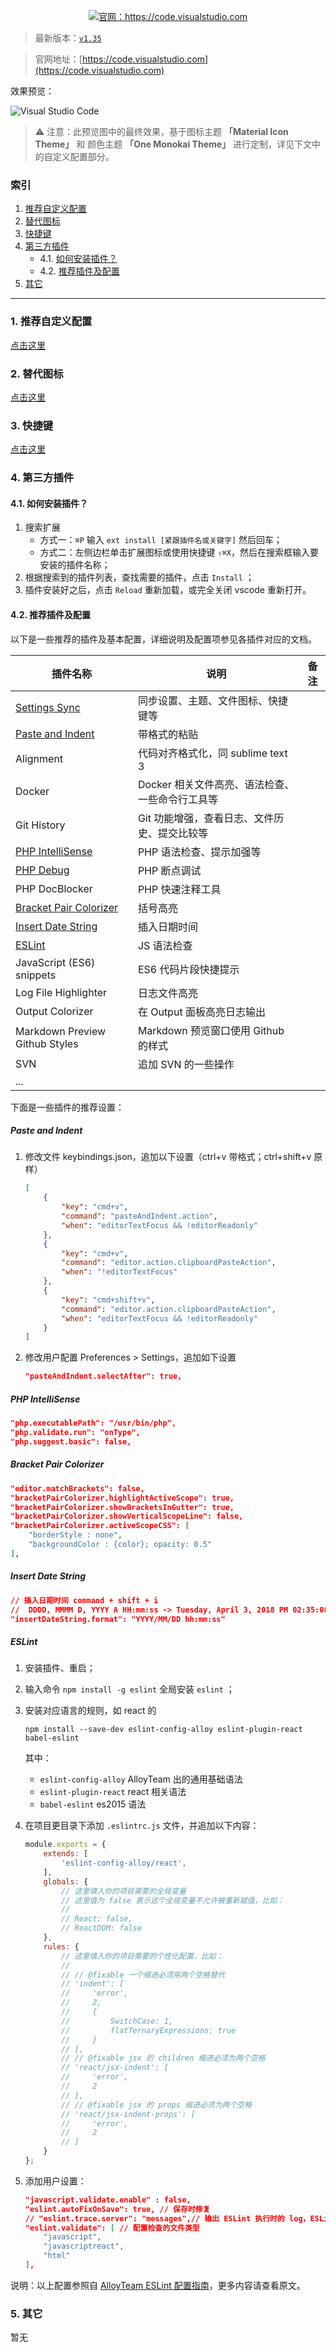 <p align="center">
	<a href="https://code.visualstudio.com">
		<img src="./icons/vscode-logo-stable.png" attr="vscode logo" title="官网：https://code.visualstudio.com">
	</a>
</p>

> 最新版本：[`v1.35`](https://code.visualstudio.com/updates/v1_35)

> 官网地址：[https://code.visualstudio.com](https://code.visualstudio.com)

效果预览：

![Visual Studio Code](./preview.png "Visual Studio Code")

> ⚠️ 注意：此预览图中的最终效果，基于图标主题 **「Material Icon Theme」** 和 颜色主题 **「One Monokai Theme」** 进行定制，详见下文中的自定义配置部分。

### 索引

1. [推荐自定义配置](#1-主题及配色方案)
2. [替代图标](#2-替代图标)
3. [快捷键](#3-快捷键)
4. [第三方插件](#4-第三方插件)
	- 4.1. [如何安装插件？](#41-如何安装插件)
	- 4.2. [推荐插件及配置](#42-推荐插件及配置)
5. [其它](#5-其它)

---

### 1. 推荐自定义配置

[点击这里](./settings.md)

### 2. 替代图标

[点击这里](./icons/README.md)

### 3. 快捷键

[点击这里](./keys.md)

### 4. 第三方插件

#### 4.1. 如何安装插件？

1. 搜索扩展
	- 方式一：`⌘P` 输入 `ext install [紧跟插件名或关键字]` 然后回车；
	- 方式二：左侧边栏单击扩展图标或使用快捷键 `⇧⌘X`，然后在搜索框输入要安装的插件名称；
2. 根据搜索到的插件列表，查找需要的插件，点击 `Install` ；
3. 插件安装好之后，点击 `Reload` 重新加载，或完全关闭 vscode 重新打开。

#### 4.2. 推荐插件及配置

以下是一些推荐的插件及基本配置，详细说明及配置项参见各插件对应的文档。

| 插件名称 | 说明 | 备注 |
| --- | --- | --- |
| [Settings Sync](https://marketplace.visualstudio.com/items?itemName=Shan.code-settings-sync) | 同步设置、主题、文件图标、快捷键等 |  |
| [Paste and Indent](#paste-and-indent) | 带格式的粘贴 |  |
| Alignment | 代码对齐格式化，同 sublime text 3 |  |
| Docker | Docker 相关文件高亮、语法检查、一些命令行工具等 |  |
| Git History | Git 功能增强，查看日志、文件历史、提交比较等 |  |
| [PHP IntelliSense](#php-intellisense) | PHP 语法检查、提示加强等 |  |
| [PHP Debug](./php_xdebug.md) | PHP 断点调试 |  |
| PHP DocBlocker | PHP 快速注释工具 |  |
| [Bracket Pair Colorizer](#bracket-pair-colorizer) | 括号高亮 |  |
| [Insert Date String](#insert-date-string) | 插入日期时间 |  |
| [ESLint](#eslint) | JS 语法检查 |  |
| JavaScript (ES6) snippets | ES6 代码片段快捷提示 |  |
| Log File Highlighter | 日志文件高亮 |  |
| Output Colorizer | 在 Output 面板高亮日志输出 |  |
| Markdown Preview Github Styles | Markdown 预览窗口使用 Github 的样式 |  |
| SVN | 追加 SVN 的一些操作 |  |
| ... |  |  |

下面是一些插件的推荐设置：

##### Paste and Indent

1. 修改文件 keybindings.json，追加以下设置（ctrl+v 带格式；ctrl+shift+v 原样）

	```json
	[
	    {
	        "key": "cmd+v",
	        "command": "pasteAndIndent.action",
	        "when": "editorTextFocus && !editorReadonly"
	    },
	    {
	        "key": "cmd+v",
	        "command": "editor.action.clipboardPasteAction",
	        "when": "!editorTextFocus"
	    },
	    {
	        "key": "cmd+shift+v",
	        "command": "editor.action.clipboardPasteAction",
	        "when": "editorTextFocus && !editorReadonly"
	    }
	]
	```

2. 修改用户配置 Preferences > Settings，追加如下设置

	```json
	"pasteAndIndent.selectAfter": true,
	```

##### PHP IntelliSense

```json
"php.executablePath": "/usr/bin/php",
"php.validate.run": "onType",
"php.suggest.basic": false,
```

##### Bracket Pair Colorizer

```json
"editor.matchBrackets": false,
"bracketPairColorizer.highlightActiveScope": true,
"bracketPairColorizer.showBracketsInGutter": true,
"bracketPairColorizer.showVerticalScopeLine": false,
"bracketPairColorizer.activeScopeCSS": [
    "borderStyle : none",
    "backgroundColor : {color}; opacity: 0.5"
],
```

##### Insert Date String

```json
// 插入日期时间 command + shift + i
//  DDDD, MMMM D, YYYY A HH:mm:ss -> Tuesday, April 3, 2018 PM 02:35:08
"insertDateString.format": "YYYY/MM/DD hh:mm:ss"
```

##### ESLint

1. 安装插件、重启；
2. 输入命令 `npm install -g eslint` 全局安装 `eslint` ；
3. 安装对应语言的规则，如 react 的

	```
	npm install --save-dev eslint-config-alloy eslint-plugin-react babel-eslint
	```

	其中：

	- `eslint-config-alloy` AlloyTeam 出的通用基础语法
	- `eslint-plugin-react` react 相关语法
	- `babel-eslint` es2015 语法
4. 在项目更目录下添加 `.eslintrc.js` 文件，并追加以下内容：

	```javascript
	module.exports = {
	    extends: [
	        'eslint-config-alloy/react',
	    ],
	    globals: {
	        // 这里填入你的项目需要的全局变量
	        // 这里值为 false 表示这个全局变量不允许被重新赋值，比如：
	        //
	        // React: false,
	        // ReactDOM: false
	    },
	    rules: {
	        // 这里填入你的项目需要的个性化配置，比如：
	        //
	        // // @fixable 一个缩进必须用两个空格替代
	        // 'indent': [
	        //     'error',
	        //     2,
	        //     {
	        //         SwitchCase: 1,
	        //         flatTernaryExpressions: true
	        //     }
	        // ],
	        // // @fixable jsx 的 children 缩进必须为两个空格
	        // 'react/jsx-indent': [
	        //     'error',
	        //     2
	        // ],
	        // // @fixable jsx 的 props 缩进必须为两个空格
	        // 'react/jsx-indent-props': [
	        //     'error',
	        //     2
	        // ]
	    }
	};
	```

5. 添加用户设置：

	```json
	"javascript.validate.enable" : false,
	"eslint.autoFixOnSave": true, // 保存时修复
	// "eslint.trace.server": "messages",// 输出 ESLint 执行时的 log，ESLint 不生效的时候可以启用看看
	"eslint.validate": [ // 配置检查的文件类型
	    "javascript",
	    "javascriptreact",
	    "html"
	],
	```

说明：以上配置参照自 [AlloyTeam ESLint 配置指南](http://www.alloyteam.com/2017/08/13065/)，更多内容请查看原文。


### 5. 其它

暂无
